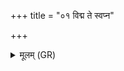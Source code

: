 +++
title = "०१ विद्म ते स्वप्न"

+++
<details><summary>मूलम् (GR)</summary>

विद्म ते स्वप्न जनित्रं  
पाप्मनः पुत्रो ऽस्य् अभूत्या अधि जातो यमस्य करणः ।  
तं त्वा स्वप्न तथा विद्म ।  
यो भद्रः स्वप्नः स मम  
यः पापस् तं द्विषते प्र हिण्मः ।  
तम् अस्मै गमयामस्  
तेनैनं विध्यामो  
ऽभूत्यैनं विध्यामो  
निर्भूत्यैनं विध्यामः  
पराभूत्यैनं विध्यामो  
ग्राह्यैणं विध्यामस्  
तमसैनं विध्यामो  
अग्न एनं क्रव्याद आ वृशामो  
देवानाम् एनं घोरैः क्रूरैः प्रैषैर् अभि प्रेष्यमो +++(praiṣair Selva 2019, 185; Bhatt. preṣyair)+++  
वैश्वाणरस्यैनं दंष्ट्रयोर् अपि दध्मः ॥
</details>